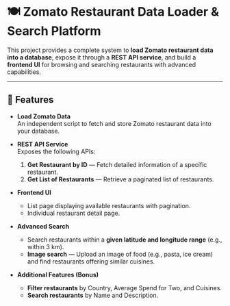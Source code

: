 # 🍽️ Zomato Restaurant Data Loader & Search Platform

This project provides a complete system to **load Zomato restaurant data into a database**, expose it through a **REST API service**, and build a **frontend UI** for browsing and searching restaurants with advanced capabilities.

---

## 🚀 Features

- **Load Zomato Data**  
  An independent script to fetch and store Zomato restaurant data into your database.

- **REST API Service**  
  Exposes the following APIs:
  1. **Get Restaurant by ID** — Fetch detailed information of a specific restaurant.
  2. **Get List of Restaurants** — Retrieve a paginated list of restaurants.

- **Frontend UI**
  - List page displaying available restaurants with pagination.
  - Individual restaurant detail page.

- **Advanced Search**
  - Search restaurants within a **given latitude and longitude range** (e.g., within 3 km).
  - **Image search** — Upload an image of food (e.g., pasta, ice cream) and find restaurants offering similar cuisines.

- **Additional Features (Bonus)**
  - **Filter restaurants** by Country, Average Spend for Two, and Cuisines.
  - **Search restaurants** by Name and Description.
